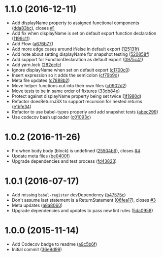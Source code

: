 <a name="1.1.0"></a>
# 1.1.0 (2016-12-11)

* Add displayName property to assigned functional components ([dda83bc](https://github.com/wyze/babel-plugin-transform-react-stateless-component-name/commit/dda83bc)), closes [#1](https://github.com/wyze/babel-plugin-transform-react-stateless-component-name/issues/1)
* Add fix when displayName is set on default export function declaration ([1199c11](https://github.com/wyze/babel-plugin-transform-react-stateless-component-name/commit/1199c11))
* Add Flow ([a676b77](https://github.com/wyze/babel-plugin-transform-react-stateless-component-name/commit/a676b77))
* Add more edge cases around if/else in default export ([125131f](https://github.com/wyze/babel-plugin-transform-react-stateless-component-name/commit/125131f))
* Add note about setting displayName for snapshot testing ([520858f](https://github.com/wyze/babel-plugin-transform-react-stateless-component-name/commit/520858f))
* Add support for FunctionDeclaration as default export ([0975c41](https://github.com/wyze/babel-plugin-transform-react-stateless-component-name/commit/0975c41))
* Add yarn.lock ([282ecfc](https://github.com/wyze/babel-plugin-transform-react-stateless-component-name/commit/282ecfc))
* Ignore displayName when set on default export ([c1700c0](https://github.com/wyze/babel-plugin-transform-react-stateless-component-name/commit/c1700c0))
* Insert expression so it adds the semicolon ([cf79b9d](https://github.com/wyze/babel-plugin-transform-react-stateless-component-name/commit/cf79b9d))
* Meta file updates ([c7888b2](https://github.com/wyze/babel-plugin-transform-react-stateless-component-name/commit/c7888b2))
* Move helper functions out into their own files ([c0902d2](https://github.com/wyze/babel-plugin-transform-react-stateless-component-name/commit/c0902d2))
* Move tests to be in same order of fixtures ([33db84e](https://github.com/wyze/babel-plugin-transform-react-stateless-component-name/commit/33db84e))
* Protect against displayName property being set twice ([1f1980d](https://github.com/wyze/babel-plugin-transform-react-stateless-component-name/commit/1f1980d))
* Refactor doesReturnJSX to support recursion for nested returns ([e1bfe34](https://github.com/wyze/babel-plugin-transform-react-stateless-component-name/commit/e1bfe34))
* Refactor to use babel-types properly and add snapshot tests ([abec299](https://github.com/wyze/babel-plugin-transform-react-stateless-component-name/commit/abec299))
* Use codecov bash uploader ([c01093c](https://github.com/wyze/babel-plugin-transform-react-stateless-component-name/commit/c01093c))



<a name="1.0.2"></a>
# 1.0.2 (2016-11-26)

* Fix when body.body (block) is undefined ([25504b6](https://github.com/wyze/babel-plugin-transform-react-stateless-component-name/commit/25504b6)), closes [#4](https://github.com/wyze/babel-plugin-transform-react-stateless-component-name/issues/4)
* Update meta files ([be0400f](https://github.com/wyze/babel-plugin-transform-react-stateless-component-name/commit/be0400f))
* Upgrade dependencies and test process ([fd43823](https://github.com/wyze/babel-plugin-transform-react-stateless-component-name/commit/fd43823))



<a name="1.0.1"></a>
# 1.0.1 (2016-07-17)

* Add missing `babel-register` devDependency ([b47575c](https://github.com/wyze/babel-plugin-transform-react-stateless-component-name/commit/b47575c))
* Don't assume last statement is a ReturnStatement ([06fea17](https://github.com/wyze/babel-plugin-transform-react-stateless-component-name/commit/06fea17)), closes [#3](https://github.com/wyze/babel-plugin-transform-react-stateless-component-name/issues/3)
* Meta updates ([a8a8060](https://github.com/wyze/babel-plugin-transform-react-stateless-component-name/commit/a8a8060))
* Upgrade dependencies and updates to pass new lint rules ([5da0958](https://github.com/wyze/babel-plugin-transform-react-stateless-component-name/commit/5da0958))



<a name="1.0.0"></a>
# 1.0.0 (2015-11-14)

* Add Codecov badge to readme ([a9c5b6f](https://github.com/wyze/babel-plugin-transform-react-stateless-component-name/commit/a9c5b6f))
* Initial commit ([36e9d99](https://github.com/wyze/babel-plugin-transform-react-stateless-component-name/commit/36e9d99))
